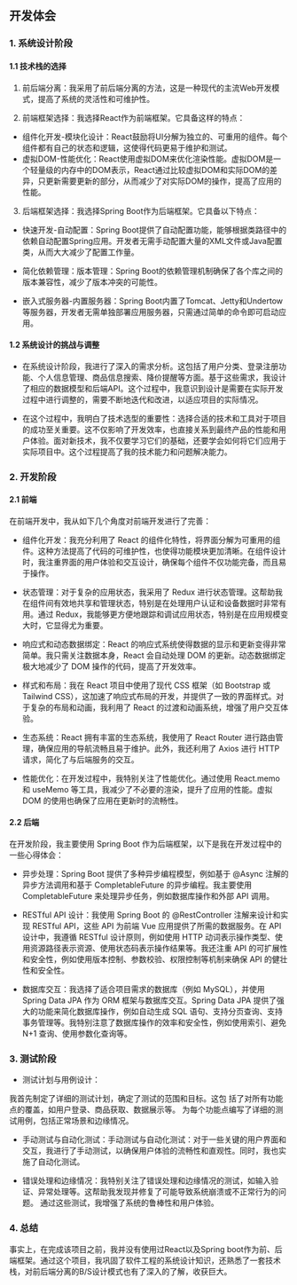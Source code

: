 ## 开发体会

### 1. 系统设计阶段

#### 1.1 技术栈的选择

1. 前后端分离：我采用了前后端分离的方法，这是一种现代的主流Web开发模式，提高了系统的灵活性和可维护性。

2. 前端框架选择：我选择React作为前端框架。它具备这样的特点：

- 组件化开发-模块化设计：React鼓励将UI分解为独立的、可重用的组件。每个组件都有自己的状态和逻辑，这使得代码更易于维护和测试。
- 虚拟DOM-性能优化：React使用虚拟DOM来优化渲染性能。虚拟DOM是一个轻量级的内存中的DOM表示，React通过比较虚拟DOM和实际DOM的差异，只更新需要更新的部分，从而减少了对实际DOM的操作，提高了应用的性能。

3. 后端框架选择：我选择Spring Boot作为后端框架。它具备以下特点：

- 快速开发-自动配置：Spring Boot提供了自动配置功能，能够根据类路径中的依赖自动配置Spring应用。开发者无需手动配置大量的XML文件或Java配置类，从而大大减少了配置工作量。

- 简化依赖管理：版本管理：Spring Boot的依赖管理机制确保了各个库之间的版本兼容性，减少了版本冲突的可能性。

- 嵌入式服务器-内置服务器：Spring Boot内置了Tomcat、Jetty和Undertow等服务器，开发者无需单独部署应用服务器，只需通过简单的命令即可启动应用。

#### 1.2 系统设计的挑战与调整

- 在系统设计阶段，我进行了深入的需求分析。这包括了用户分类、登录注册功能、个人信息管理、商品信息搜索、降价提醒等方面。基于这些需求，我设计了相应的数据模型和后端API。这个过程中，我意识到设计是需要在实际开发过程中进行调整的，需要不断地迭代和改进，以适应项目的实际情况。

- 在这个过程中，我明白了技术选型的重要性：选择合适的技术和工具对于项目的成功至关重要。这不仅影响了开发效率，也直接关系到最终产品的性能和用户体验。面对新技术，我不仅要学习它们的基础，还要学会如何将它们应用于实际项目中。这个过程提高了我的技术能力和问题解决能力。

### 2. 开发阶段

#### 2.1 前端

在前端开发中，我从如下几个角度对前端开发进行了完善：

- 组件化开发：我充分利用了 React 的组件化特性，将界面分解为可重用的组件。这种方法提高了代码的可维护性，也使得功能模块更加清晰。在组件设计时，我注重界面的用户体验和交互设计，确保每个组件不仅功能完备，而且易于操作。

- 状态管理：对于复杂的应用状态，我采用了 Redux 进行状态管理。这帮助我在组件间有效地共享和管理状态，特别是在处理用户认证和设备数据时非常有用。通过 Redux，我能够更方便地跟踪和调试应用状态，特别是在应用规模变大时，它显得尤为重要。

- 响应式和动态数据绑定：React 的响应式系统使得数据的显示和更新变得非常简单。我只需关注数据本身，React 会自动处理 DOM 的更新。动态数据绑定极大地减少了 DOM 操作的代码，提高了开发效率。

- 样式和布局：我在 React 项目中使用了现代 CSS 框架（如 Bootstrap 或 Tailwind CSS），这加速了响应式布局的开发，并提供了一致的界面样式。对于复杂的布局和动画，我利用了 React 的过渡和动画系统，增强了用户交互体验。

- 生态系统：React 拥有丰富的生态系统，我使用了 React Router 进行路由管理，确保应用的导航流畅且易于维护。此外，我还利用了 Axios 进行 HTTP 请求，简化了与后端服务的交互。

- 性能优化：在开发过程中，我特别关注了性能优化。通过使用 React.memo 和 useMemo 等工具，我减少了不必要的渲染，提升了应用的性能。虚拟 DOM 的使用也确保了应用在更新时的流畅性。

#### 2.2 后端

在开发阶段，我主要使用 Spring Boot 作为后端框架，以下是我在开发过程中的一些心得体会：

- 异步处理：Spring Boot 提供了多种异步编程模型，例如基于 @Async 注解的异步方法调用和基于 CompletableFuture 的异步编程。我主要使用 CompletableFuture 来处理异步任务，例如数据库操作和外部 API 调用。


- RESTful API 设计：我使用 Spring Boot 的 @RestController 注解来设计和实现 RESTful API，这些 API 为前端 Vue 应用提供了所需的数据服务。在 API 设计中，我遵循 RESTful 设计原则，例如使用 HTTP 动词表示操作类型、使用资源路径表示资源、使用状态码表示操作结果等。我还注重 API 的可扩展性和安全性，例如使用版本控制、参数校验、权限控制等机制来确保 API 的健壮性和安全性。

- 数据库交互：我选择了适合项目需求的数据库（例如 MySQL），并使用 Spring Data JPA 作为 ORM 框架与数据库交互。Spring Data JPA 提供了强大的功能来简化数据库操作，例如自动生成 SQL 语句、支持分页查询、支持事务管理等。我特别注意了数据库操作的效率和安全性，例如使用索引、避免 N+1 查询、使用参数化查询等。

### 3. 测试阶段

- 测试计划与用例设计：

我首先制定了详细的测试计划，确定了测试的范围和目标。这包
括了对所有功能点的覆盖，如用户登录、商品获取、数据展示等。 为每个功能点编写了详细的测试用例，包括正常场景和边缘情况。

- 手动测试与自动化测试：手动测试与自动化测试：对于一些关键的用户界面和交互，我进行了手动测试，以确保用户体验的流畅性和直观性。同时，我也实施了自动化测试。

- 错误处理和边缘情况：我特别关注了错误处理和边缘情况的测试，如输入验证、异常处理等。这帮助我发现并修复了可能导致系统崩溃或不正常行为的问题。 通过这些测试，我增强了系统的鲁棒性和用户体验。

### 4. 总结

事实上，在完成该项目之前，我并没有使用过React以及Spring boot作为前、后端框架。通过这个项目，我巩固了软件工程的系统设计知识，还熟悉了一套技术栈，对前后端分离的B/S设计模式也有了深入的了解，收获巨大。